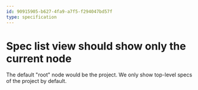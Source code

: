 ```yaml
---
id: 90915905-b627-4fa9-a7f5-f294047bd57f
type: specification
---
```


# Spec list view should show only the current node

The default "root" node would be the project. We only show top-level specs of the project by default.
